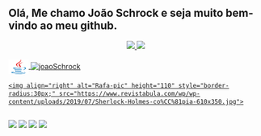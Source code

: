 ##  Olá, Me chamo João Schrock e seja muito  bem-vindo ao meu github.
<div align="center">
  <a href="https://https://github.com/JoaoSchrock">
  <img height="180em" src="https://github-readme-stats.vercel.app/api?username=joaoSchrock&show_icons=true&theme=rose_pine&include_all_commits=true&count_private=true"/>
  <img height="180em" src="https://github-readme-stats.vercel.app/api/top-langs/?username=JoaoSchrock&layout=compact&langs_count=7&theme=rose_pine"/>
</div>
  
  <div style="display: inline_block"><br>

  <img align="center" alt="JAVA" height="30" width="40" src="https://github.com/devicons/devicon/blob/master/icons/java/java-original.svg">
  <img align="center" alt="joaoSchrock" height="30" width="40" src="https://cdn.jsdelivr.net/gh/devicons/devicon/icons/canva/canva-original.svg" /> 
        
    <img align="right" alt="Rafa-pic" height="110" style="border-radius:30px;" src="https://www.revistabula.com/wp/wp-content/uploads/2019/07/Sherlock-Holmes-co%CC%81pia-610x350.jpg">
          
  </div>
  
  ##
  
  <div> 
  <a href="https://www.youtube.com/channel/UC_-uuuZbY0AAt9CViNzvc-Q" target="_blank"><img src="https://img.shields.io/badge/YouTube-FF0000?style=for-the-badge&logo=youtube&logoColor=white" target="_blank"></a>
  <a href="https://www.instagram.com/joaoschrock/" target="_blank"><img src="https://img.shields.io/badge/-Instagram-%23E4405F?style=for-the-badge&logo=instagram&logoColor=white" target="_blank"></a>
  <a href = "https://mail.google.com/mail/joaoschrock@gmail.com"><img src="https://img.shields.io/badge/-Gmail-%23333?style=for-the-badge&logo=gmail&logoColor=white" target="_blank"></a> 
      <a href="https://www.linkedin.com/in/jo%C3%A3o-schrock-b36560209/" target="_blank"><img src="https://img.shields.io/badge/-LinkedIn-%230077B5?style=for-the-badge&logo=linkedin&logoColor=white" target="_blank"></a> 

    
     

</div>


